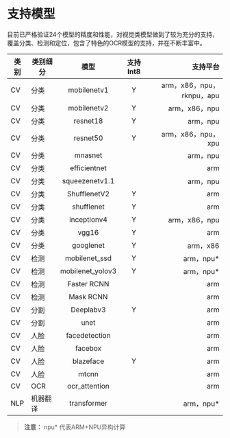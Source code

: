 # 支持模型

目前已严格验证24个模型的精度和性能，对视觉类模型做到了较为充分的支持，覆盖分类、检测和定位，包含了特色的OCR模型的支持，并在不断丰富中。

| 类别 | 类别细分 | 模型 | 支持Int8 | 支持平台 |
|-|-|:-:|:-:|-:|
| CV  | 分类 | mobilenetv1 | Y | arm，x86，npu，rknpu，apu |
| CV  | 分类 | mobilenetv2 | Y | arm，x86，npu |
| CV  | 分类 | resnet18 | Y | arm，npu |
| CV  | 分类 | resnet50 | Y | arm，x86，npu，xpu |
| CV  | 分类 | mnasnet |  | arm，npu |
| CV  | 分类 | efficientnet |  | arm |
| CV  | 分类 | squeezenetv1.1 |  | arm，npu |
| CV  | 分类 | ShufflenetV2 | Y | arm |
| CV  | 分类 | shufflenet | Y | arm |
| CV  | 分类 | inceptionv4 | Y | arm，x86，npu |
| CV  | 分类 | vgg16 | Y | arm |
| CV  | 分类 | googlenet | Y  | arm，x86 |
| CV  | 检测 | mobilenet_ssd | Y | arm，npu* |
| CV  | 检测 | mobilenet_yolov3 | Y | arm，npu* |
| CV | 检测 | Faster RCNN |  | arm |
| CV | 检测 | Mask RCNN |  | arm |
| CV | 分割 | Deeplabv3 | Y | arm |
| CV  | 分割 | unet |  | arm |
| CV  | 人脸 | facedetection |  | arm |
| CV  | 人脸 | facebox |  | arm |
| CV  | 人脸 | blazeface | Y | arm |
| CV  | 人脸 | mtcnn |  | arm |
| CV  | OCR | ocr_attention |  | arm |
| NLP  | 机器翻译 | transformer |  | arm，npu* |

> **注意：** npu* 代表ARM+NPU异构计算
